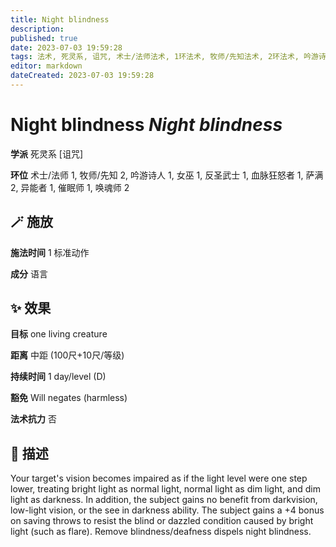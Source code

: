 ```yaml
---
title: Night blindness
description: 
published: true
date: 2023-07-03 19:59:28
tags: 法术, 死灵系, 诅咒, 术士/法师法术, 1环法术, 牧师/先知法术, 2环法术, 吟游诗人法术, 女巫法术, 反圣武士法术, 血脉狂怒者法术, 萨满法术, 异能者法术, 催眠师法术, 唤魂师法术
editor: markdown
dateCreated: 2023-07-03 19:59:28
---
```


# **Night blindness** *Night blindness*

**学派** 死灵系 \[诅咒\] 

**环位** 术士/法师 1, 牧师/先知 2, 吟游诗人 1, 女巫 1, 反圣武士 1, 血脉狂怒者 1, 萨满 2, 异能者 1, 催眠师 1, 唤魂师 2

## 🪄 施放

**施法时间** 1 标准动作

**成分** 语言

## ✨ 效果 

**目标** one living creature 

**距离** 中距 (100尺+10尺/等级)  

**持续时间** 1 day/level (D) 

**豁免** Will negates (harmless)

**法术抗力** 否

## 📖 描述

Your target's vision becomes impaired as if the light level were one step lower, treating bright light as normal light, normal light as dim light, and dim light as darkness. In addition, the subject gains no benefit from darkvision, low-light vision, or the see in darkness ability. The subject gains a +4 bonus on saving throws to resist the blind or dazzled condition caused by bright light (such as flare). Remove blindness/deafness dispels night blindness.
    